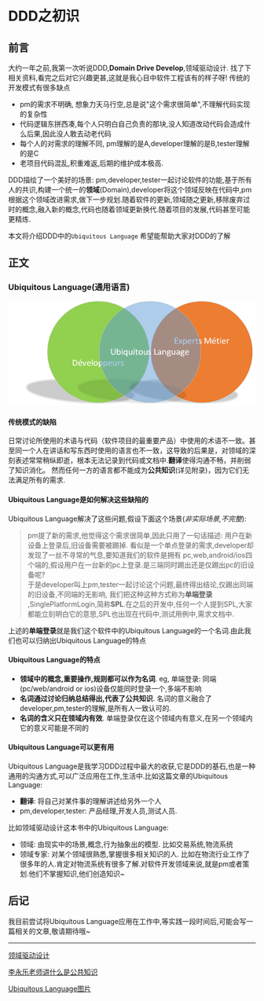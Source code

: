 # DDD之初识

## 前言

大约一年之前,我第一次听说DDD,**Domain Drive Develop**,领域驱动设计. 找了下相关资料,看完之后对它兴趣更甚,这就是我心目中软件工程该有的样子呀! 
传统的开发模式有很多缺点

* pm的需求不明确, 想象力天马行空,总是说"这个需求很简单",不理解代码实现的复杂性
* 代码逻辑东拼西凑,每个人只明白自己负责的那块,没人知道改动代码会造成什么后果,因此没人敢去动老代码
* 每个人的对需求的理解不同, pm理解的是A,developer理解的是B,tester理解的是C
* 老项目代码混乱,积重难返,后期的维护成本极高.

DDD描绘了一个美好的场景:  pm,developer,tester一起讨论软件的功能,基于所有人的共识,构建一个统一的**领域**(Domain),developer将这个领域反映在代码中,pm根据这个领域改进需求,做下一步规划.随着软件的更新,领域随之更新,移除废弃过时的概念,融入新的概念,代码也随着领域更新换代.随着项目的发展,代码甚至可能更精炼.

本文将介绍DDD中的`Ubiquitous Language` 希望能帮助大家对DDD的了解

## 正文

### Ubiquitous Language(通用语言)

![](./img/ubiquitous-language.png)

#### 传统模式的缺陷

日常讨论所使用的术语与代码（软件项目的最重要产品）中使用的术语不一致。甚至同一个人在讲话和写东西时使用的语言也不一致，这导致的后果是，对领域的深刻表述常常稍纵即逝，根本无法记录到代码或文档中.**翻译**使得沟通不畅，并削弱了知识消化。 然而任何一方的语言都不能成为**公共知识**(详见附录)，因为它们无法满足所有的需求.

#### Ubiquitous Language是如何解决这些缺陷的

Ubiquitous Language解决了这些问题,假设下面这个场景(*非实际场景,不完整*):

> pm提了新的需求,他觉得这个需求很简单,因此只用了一句话描述: 用户在新设备上登录后,旧设备需要被踢掉.
看似是一个单点登录的需求,developer却发现了一丝不寻常的气息,要知道我们的软件是拥有 pc,web,android/ios四个端的,假设用户在一台新的pc上登录.是三端同时踢出还是仅踢出pc的旧设备呢?  
于是developer叫上pm,tester一起讨论这个问题,最终得出结论,仅踢出同端的旧设备,不同端的无影响, 我们把这种这种方式称为**单端登录** ,SinglePlatformLogin,简称**SPL**.在之后的开发中,任何一个人提到SPL,大家都能立刻明白它的意思,SPL也出现在代码中,测试用例中,需求文档中.

上述的**单端登录**就是我们这个软件中的Ubiquitous  Language的一个名词.由此我们也可以归纳出Ubiquitous Language的特点

#### Ubiquitous Language的特点
* **领域中的概念,重要操作,规则都可以作为名词**. eg, 单端登录: 同端(pc/web/android or ios)设备仅能同时登录一个,多端不影响
* **名词通过讨论归纳总结得出,代表了公共知识**.  名词的意义融合了developer,pm,tester的理解,是所有人一致认可的.
* **名词的含义只在领域内有效**. 单端登录仅在这个领域内有意义,在另一个领域内它的意义可能是不同的


#### Ubiquitous Language可以更有用
Ubiquitous Language是我学习DDD过程中最大的收获,它是DDD的基石,也是一种通用的沟通方式,可以广泛应用在工作,生活中.比如这篇文章的Ubiquitous Language:

* **翻译**: 将自己对某件事的理解讲述给另外一个人
* pm,developer,tester: 产品经理,开发人员,测试人员.

比如领域驱动设计这本书中的Ubiquitous Language:

* 领域: 由现实中的场景,概念,行为抽象出的模型. 比如交易系统,物流系统
* 领域专家: 对某个领域很熟悉,掌握很多相关知识的人. 比如在物流行业工作了很多年的人.肯定对物流系统有很多了解.对软件开发领域来说,就是pm或者策划.他们不掌握知识,他们创造知识~

## 后记

我目前尝试将Ubiquitous Language应用在工作中,等实践一段时间后,可能会写一篇相关的文章,敬请期待哦~



---

[领域驱动设计](https://book.douban.com/subject/5344973/)

[李永乐老师讲什么是公共知识](https://www.youtube.com/watch?v=b7NZfkqFc6k)

[Ubiquitous Language图片](https://www.hack-my-domain.fr/en/the-ubiquitous-language/)

